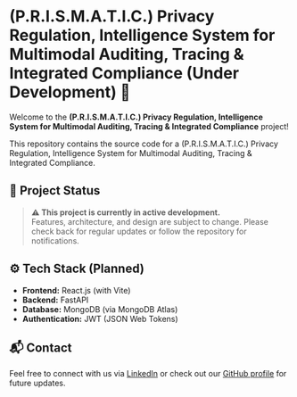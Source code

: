 # (P.R.I.S.M.A.T.I.C.) Privacy Regulation, Intelligence System for Multimodal Auditing, Tracing & Integrated Compliance (Under Development) 🚧

Welcome to the **(P.R.I.S.M.A.T.I.C.) Privacy Regulation, Intelligence System for Multimodal Auditing, Tracing & Integrated Compliance** project!  

This repository contains the source code for a (P.R.I.S.M.A.T.I.C.) Privacy Regulation, Intelligence System for Multimodal Auditing, Tracing & Integrated Compliance.

## 📌 Project Status

> **⚠️ This project is currently in active development.**  
> Features, architecture, and design are subject to change. Please check back for regular updates or follow the repository for notifications.

## ⚙️ Tech Stack (Planned)

- **Frontend:** React.js (with Vite)
- **Backend:** FastAPI
- **Database:** MongoDB (via MongoDB Atlas)
- **Authentication:** JWT (JSON Web Tokens)


## 📬 Contact

Feel free to connect with us via [LinkedIn](https://linkedin.com/in/ayush-mayekar-b9b883284) or check out our [GitHub profile](https://github.com/AyushMayekar) for future updates.

